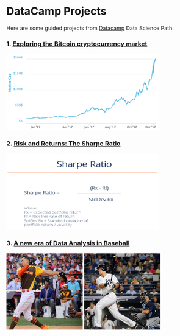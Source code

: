 # DataCamp Projects

Here are some guided projects from [Datacamp](https://www.datacamp.com/home) Data Science Path.

### 1. [Exploring the Bitcoin cryptocurrency market](./1_Bitcoin_Cryptocurrency_Market/1_Bitcoin_Cryptocurrency_Market.ipynb)
<img src="./1_Bitcoin_Cryptocurrency_Market/img/bitcoint_market_cap_2017.png" alt="Bitcoin Market Cap 2017" width="400px" height="200px">

### 2. [Risk and Returns: The Sharpe Ratio](./2_The_Sharpe_Ratio/2_The_Sharpe_Ratio.ipynb)
<img src="./2_The_Sharpe_Ratio/img/sharpe-ratio.png" alt="Sharpe Ratio explained" width="400px" height="200px">

### 3. [A new era of Data Analysis in Baseball](./3_Data_analysis_Baseball/3_Data_analysis_Baseball.ipynb)
<p float="left">
  <img src="./3_Data_analysis_Baseball/img/stanton_wide.jpg" alt="Stanton" width="200px" height="200px">    <img src="./3_Data_analysis_Baseball/img/judge_wide.jpg" alt="Judge" width="200px" height="200px">
</p>
